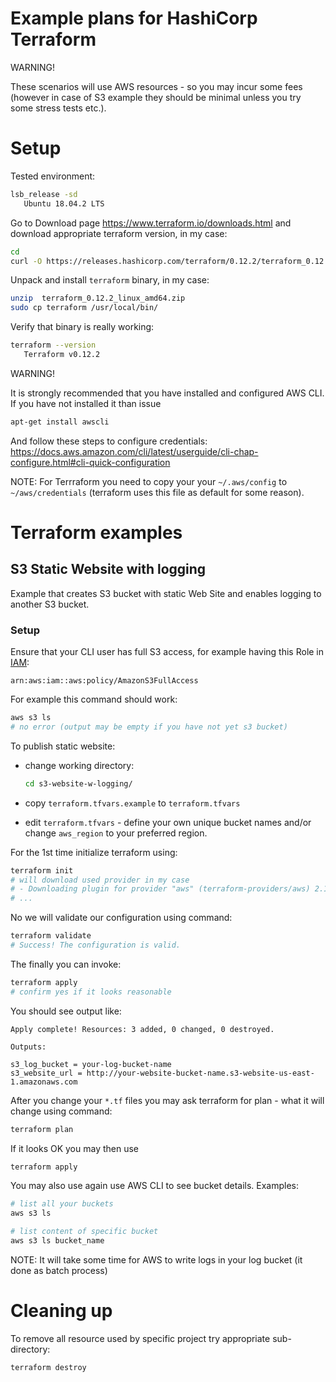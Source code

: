# Example plans for HashiCorp Terraform

WARNING!

These scenarios will use AWS resources - so you
may incur some fees (however in case of S3 example they should
be minimal unless you try some stress tests etc.).

# Setup

Tested environment:
```bash
lsb_release -sd
   Ubuntu 18.04.2 LTS
```

Go to Download page https://www.terraform.io/downloads.html
and download appropriate terraform version, in my case:
```bash
cd
curl -O https://releases.hashicorp.com/terraform/0.12.2/terraform_0.12.2_linux_amd64.zip
```

Unpack and install `terraform` binary, in my case:
```bash
unzip  terraform_0.12.2_linux_amd64.zip
sudo cp terraform /usr/local/bin/
```

Verify that binary is really working:
```bash
terraform --version
   Terraform v0.12.2
```

WARNING!

It is strongly recommended that you have installed and
configured AWS CLI. If you have not installed it than issue

```bash
apt-get install awscli
```

And follow these steps to configure credentials: https://docs.aws.amazon.com/cli/latest/userguide/cli-chap-configure.html#cli-quick-configuration


NOTE: For Terrraform you need to copy your your `~/.aws/config`
to `~/aws/credentials` (terraform uses this file as default for some reason).


# Terraform examples

## S3 Static Website with logging

Example that creates S3 bucket with static Web Site and enables
logging to another S3 bucket.

### Setup

Ensure that your CLI user has full S3 access, for example
having this Role in [IAM](https://console.aws.amazon.com/iam/home):
```
arn:aws:iam::aws:policy/AmazonS3FullAccess
```

 For example this command should work:

```bash
aws s3 ls
# no error (output may be empty if you have not yet s3 bucket)
```

To publish static website:
* change working directory:

  ```bash
  cd s3-website-w-logging/
  ```

* copy `terraform.tfvars.example` to `terraform.tfvars`
* edit `terraform.tfvars` - define your own unique bucket names
  and/or change `aws_region` to your preferred region.

For the 1st time initialize terraform using:
```bash
terraform init
# will download used provider in my case
# - Downloading plugin for provider "aws" (terraform-providers/aws) 2.15.0...
# ...
```

No we will validate our configuration using command:
```bash
terraform validate
# Success! The configuration is valid.
```

The finally you can invoke:
```bash
terraform apply
# confirm yes if it looks reasonable
```
You should see output like:
```
Apply complete! Resources: 3 added, 0 changed, 0 destroyed.

Outputs:

s3_log_bucket = your-log-bucket-name
s3_website_url = http://your-website-bucket-name.s3-website-us-east-1.amazonaws.com
```

After you change your `*.tf` files you may ask terraform for plan - what
it will change using command:
```bash
terraform plan
```

If it looks OK you may then use
```bash
terraform apply
```

You may also use again use AWS CLI to see bucket details.
Examples:
```bash
# list all your buckets
aws s3 ls

# list content of specific bucket
aws s3 ls bucket_name
```

NOTE: It will take some time for AWS to write logs in your log bucket
(it done as batch process)


# Cleaning up

To remove all resource used by specific project try appropriate sub-directory:
```bash
terraform destroy
```


